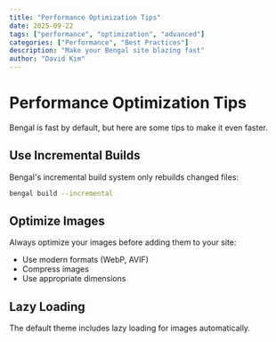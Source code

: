 ```yaml
---
title: "Performance Optimization Tips"
date: 2025-09-22
tags: ["performance", "optimization", "advanced"]
categories: ["Performance", "Best Practices"]
description: "Make your Bengal site blazing fast"
author: "David Kim"
---
```


# Performance Optimization Tips

Bengal is fast by default, but here are some tips to make it even faster.

## Use Incremental Builds

Bengal's incremental build system only rebuilds changed files:

```bash
bengal build --incremental
```

## Optimize Images

Always optimize your images before adding them to your site:

- Use modern formats (WebP, AVIF)
- Compress images
- Use appropriate dimensions

## Lazy Loading

The default theme includes lazy loading for images automatically.

